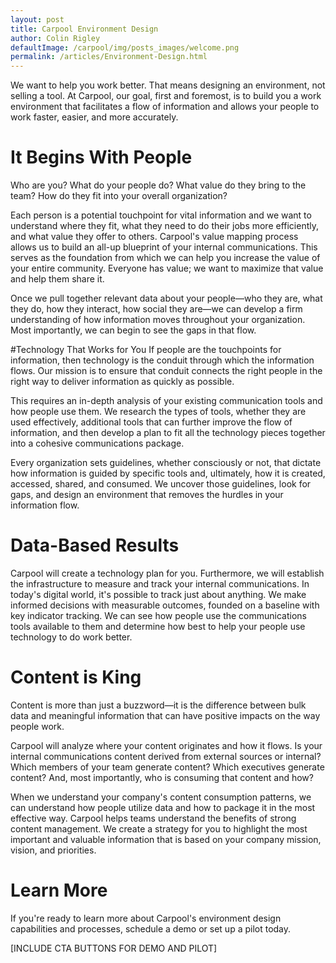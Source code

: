 ```yaml
---
layout: post
title: Carpool Environment Design
author: Colin Rigley
defaultImage: /carpool/img/posts_images/welcome.png
permalink: /articles/Environment-Design.html
---
```

We want to help you work better. That means designing an environment, not selling a tool. At Carpool, our goal, first and foremost, is to build you a work environment that facilitates a flow of information and allows your people to work faster, easier, and more accurately.

<!--more-->
 
It Begins With People
====================
Who are you? What do your people do? What value do they bring to the team? How do they fit into your overall organization? 
 
Each person is a potential touchpoint for vital information and we want to understand where they fit, what they need to do their jobs more efficiently, and what value they offer to others. Carpool's value mapping process allows us to build an all-up blueprint of your internal communications. This serves as the foundation from which we can help you increase the value of your entire community. Everyone has value; we want to maximize that value and help them share it.
 
Once we pull together relevant data about your people—who they are, what they do, how they interact, how social they are—we can develop a firm understanding of how information moves throughout your organization. Most importantly, we can begin to see the gaps in that flow.

 
#Technology That Works for You
If people are the touchpoints for information, then technology is the conduit through which the information flows. Our mission is to ensure that conduit connects the right people in the right way to deliver information as quickly as possible.
 
This requires an in-depth analysis of your existing communication tools and how people use them. We research the types of tools, whether they are used effectively, additional tools that can further improve the flow of information, and then develop a plan to fit all the technology pieces together into a cohesive communications package.
 
Every organization sets guidelines, whether consciously or not, that dictate how information is guided by specific tools and, ultimately, how it is created, accessed, shared, and consumed. We uncover those guidelines, look for gaps, and design an environment that removes the hurdles in your information flow.

Data-Based Results
==================
Carpool will create a technology plan for you. Furthermore, we will establish the infrastructure to measure and track your internal communications. In today's digital world, it's possible to track just about anything. We make informed decisions with measurable outcomes, founded on a baseline with key indicator tracking. We can see how people use the communications tools available to them and determine how best to help your people use technology to do work better.
 
Content is King
===============
Content is more than just a buzzword—it is the difference between bulk data and meaningful information that can have positive impacts on the way people work.
 
Carpool will analyze where your content originates and how it flows. Is your internal communications content derived from external sources or internal? Which members of your team generate content? Which executives generate content? And, most importantly, who is consuming that content and how?
 
When we understand your company's content consumption patterns, we can understand how people utilize data and how to package it in the most effective way. Carpool helps teams understand the benefits of strong content management. We create a strategy for you to highlight the most important and valuable information that is based on your company mission, vision, and priorities.
 
Learn More
==========
If you're ready to learn more about Carpool's environment design capabilities and processes, schedule a demo or set up a pilot today.
 
[INCLUDE CTA BUTTONS FOR DEMO AND PILOT]
 
 
 
